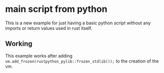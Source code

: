 # main script from python
This is a new example for just having a basic python script without any imports or return values used in rust itself.

## Working

This example works after adding `vm.add_frozen(rustpython_pylib::frozen_stdlib());` to the creation of the vm.

